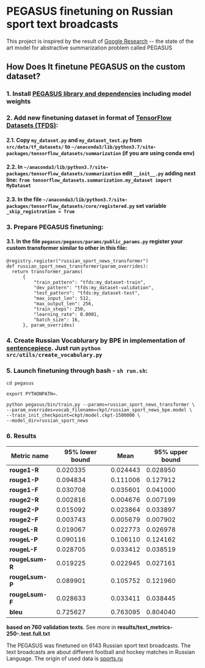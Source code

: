 # PEGASUS finetuning on Russian sport text broadcasts

This project is inspired by the result of [Google Research](https://github.com/google-research/pegasus) -- the state of the art model for abstractive summarization problem called PEGASUS

## How Does It finetune PEGASUS on the custom dataset?

### 1. Install [PEGASUS library and dependencies](https://github.com/google-research/pegasus) including model weights 
### 2. Add new finetuning dataset in format of [TensorFlow Datasets (TFDS)](https://www.tensorflow.org/datasets/add_dataset):
#### 2.1.  Copy `my_dataset.py` and `my_dataset_test.py` from `src/data/tf_datasets/` to `~/anaconda3/lib/python3.7/site-packages/tensorflow_datasets/summarization` (if you are using conda env)
#### 2.2. In `~/anaconda3/lib/python3.7/site-packages/tensorflow_datasets/summarization`  edit `__init__.py` adding next line: `from tensorflow_datasets.summarization.my_dataset import MyDataset`
#### 2.3. In the file `~/anaconda3/lib/python3.7/site-packages/tensorflow_datasets/core/registered.py` set **variable `_skip_registration = True`** 
### 3. Prepare PEGASUS finetuning:
#### 3.1. In the file `pegasus/pegasus/params/public_params.py` register your custom transformer similar to other in this file:
```
@registry.register("russian_sport_news_transformer")
def russian_sport_news_transformer(param_overrides):
  return transformer_params(
      {
          "train_pattern": "tfds:my_dataset-train",
          "dev_pattern": "tfds:my_dataset-validation",
          "test_pattern": "tfds:my_dataset-test",
          "max_input_len": 512,
          "max_output_len": 256,
          "train_steps": 250,
          "learning_rate": 0.0001,
          "batch_size": 16,
      }, param_overrides)
```  
### 4. Create Russian Vocablurary by BPE in implementation of [sentencepiece](https://github.com/google/sentencepiece). Just run `python src/utils/create_vocabulary.py`

### 5. Launch finetuning through bash - `sh run.sh`:
```
cd pegasus

export PYTHONPATH=.

python pegasus/bin/train.py --params=russian_sport_news_transformer \
--param_overrides=vocab_filename=ckpt/russian_sport_news_bpe.model \
--train_init_checkpoint=ckpt/model.ckpt-1500000 \
--model_dir=russian_sport_news
```
### 6. Results
| Metric name | 95% lower bound | Mean | 95% upper bound |
|-------------|-----------------|------|-----------------|
|**rouge1-R**|0.020335|0.024443|0.028950|
|**rouge1-P**|0.094834|0.111006|0.127912|
|**rouge1-F**|0.030708|0.035601|0.041000|
|**rouge2-R**|0.002816|0.004676|0.007199|
|**rouge2-P**|0.015092|0.023864|0.033897|
|**rouge2-F**|0.003743|0.005679|0.007902|
|**rougeL-R**|0.019067|0.022773|0.026978|
|**rougeL-P**|0.090116|0.106110|0.124162|
|**rougeL-F**|0.028705|0.033412|0.038519|
|**rougeLsum-R**|0.019225|0.022945|0.027161|
|**rougeLsum-P**|0.089901|0.105752|0.121960|
|**rougeLsum-F**|0.028633|0.033411|0.038445|
|**bleu**|0.725627|0.763095|0.804040|

**based on 760 validation texts**. See more in **results/text_metrics-250-.test.full.txt**

The PEGASUS was finetuned on 6143 Russian sport text broadcasts. The text broadcasts are about different football and hockey matches in Russian Language. The origin of used data is [sports.ru](https://www.sports.ru/)
